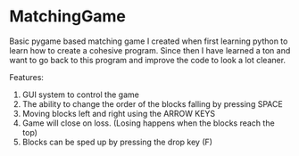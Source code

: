 # MatchingGame
Basic pygame based matching game I created when first learning python to learn how to create a cohesive program. Since then I have learned a ton and want to go back to this program and improve the code to look a lot cleaner.

Features:
  1. GUI system to control the game
  2. The ability to change the order of the blocks falling by pressing SPACE
  3. Moving blocks left and right using the ARROW KEYS
  4. Game will close on loss. (Losing happens when the blocks reach the top)
  5. Blocks can be sped up by pressing the drop key (F)
